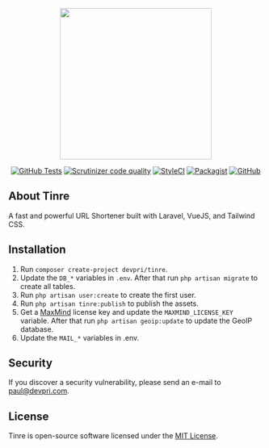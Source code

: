 <p align="center"><img src="http://media.devpri.com/tinre/logo.png" width="300"></p>

<p align="center">
<a href="https://github.com/devpri/tinre-core/actions"><img alt="GitHub Tests" src="https://github.com/devpri/tinre-core/workflows/tests/badge.svg"></a>
<a href="https://scrutinizer-ci.com/g/devpri/tinre-core/"><img alt="Scrutinizer code quality" src="https://img.shields.io/scrutinizer/quality/g/devpri/tinre-core/master"></a>
<a href="https://github.styleci.io/repos/285526567"><img alt="StyleCI" src="https://github.styleci.io/repos/285526567/shield"></a>
<a href="https://packagist.org/packages/devpri/tinre-core"><img alt="Packagist" src="https://poser.pugx.org/devpri/tinre-core/v"></a>
<a href="https://github.com/devpri/tinre-core/blob/master/LICENSE.md"><img alt="GitHub" src="https://img.shields.io/github/license/devpri/tinre-core"></a>
</p>

## About Tinre

A fast and powerful URL Shortener built with Laravel, VueJS, and Tailwind CSS.

## Installation

1. Run `composer create-project devpri/tinre`.
2. Update the `DB_*` variables in `.env`. After that run `php artisan migrate` to create all tables.
3. Run `php artisan user:create` to create the first user.
4. Run `php artisan tinre:publish` to publish the assets.
5. Get a [MaxMind](https://support.maxmind.com/account-faq/license-keys/how-do-i-generate-a-license-key/) license key and update the `MAXMIND_LICENSE_KEY` variable. After that run `php artisan geoip:update` to update the GeoIP database.
6. Update the `MAIL_*` variables in .env.

## Security

If you discover a security vulnerability, please send an e-mail to [paul@devpri.com](mailto:paul@devpri.com).

## License

Tinre is open-source software licensed under the [MIT License](https://github.com/devpri/tinre/blob/master/LICENSE.md).